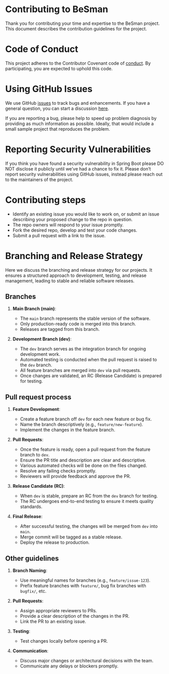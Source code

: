 # Contributing to BeSman

Thank you for contributing your time and expertise to the BeSman project. This document describes the contribution guidelines for the project.

# Code of Conduct

This project adheres to the Contributor Covenant code of [conduct](https://github.com/Be-Secure/BeSman/blob/master/CODE_OF_CONDUCT.md). By participating, you are expected to uphold this code.

# Using GitHub Issues

We use GitHub [issues](https://github.com/Be-Secure/BeSman/issues) to track bugs and enhancements. If you have a general question, you can start a discussion [here](https://github.com/Be-Secure/BeSman/discussions).

If you are reporting a bug, please help to speed up problem diagnosis by providing as much information as possible. Ideally, that would include a small sample project that reproduces the problem.

# Reporting Security Vulnerabilities

If you think you have found a security vulnerability in Spring Boot please DO NOT disclose it publicly until we’ve had a chance to fix it. Please don’t report security vulnerabilities using GitHub issues, instead please reach out to the maintainers of the project.

# Contributing steps

- Identify an existing issue you would like to work on, or submit an issue describing your proposed change to the repo in question.
- The repo owners will respond to your issue promptly.
- Fork the desired repo, develop and test your code changes.
- Submit a pull request with a link to the issue.

# Branching and Release Strategy

Here we discuss the branching and release strategy for our projects. It ensures a structured approach to development, testing, and release management, leading to stable and reliable software releases.

## Branches

1. **Main Branch (main)**:

    - The `main` branch represents the stable version of the software.
    - Only production-ready code is merged into this branch.
    - Releases are tagged from this branch.
  
2. **Development Branch (dev)**:

    - The `dev` branch serves as the integration branch for ongoing development work.
    - Automated testing is conducted when the pull request is raised to the `dev` branch.
    - All feature branches are merged into `dev` via pull requests.
    - Once changes are validated, an RC (Release Candidate) is prepared for testing.

## Pull request process

1. **Feature Development**:

    - Create a feature branch off `dev` for each new feature or bug fix.
    - Name the branch descriptively (e.g., `feature/new-feature`).
    - Implement the changes in the feature branch.

2. **Pull Requests**:

    - Once the feature is ready, open a pull request from the feature branch to `dev`.
    - Ensure the PR title and description are clear and descriptive.
    - Various automated checks will be done on the files changed.
    - Resolve any failing checks promptly.
    - Reviewers will provide feedback and approve the PR.

3. **Release Candidate (RC)**:

    - When `dev` is stable, prepare an RC from the `dev` branch for testing.
    - The RC undergoes end-to-end testing to ensure it meets quality standards.

4. **Final Release**:

   - After successful testing, the changes will be merged from `dev` into `main`.
   - Merge commit will be tagged as a stable release.
   - Deploy the release to production.

## Other guidelines

1. **Branch Naming**:

    - Use meaningful names for branches (e.g., `feature/issue-123`).
    - Prefix feature branches with `feature/`, bug fix branches with `bugfix/`, etc.

2. **Pull Requests**:

    - Assign appropriate reviewers to PRs.
    - Provide a clear description of the changes in the PR.
    - Link the PR to an existing issue.

3. **Testing**:

    - Test changes locally before opening a PR.

4. **Communication**:

    - Discuss major changes or architectural decisions with the team.
    - Communicate any delays or blockers promptly.
